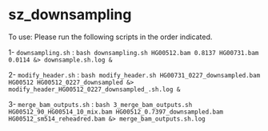 # sz_downsampling
To use: Please run the following scripts in the order indicated.

1- `downsampling.sh` : `bash downsampling.sh HG00512.bam 0.8137 HG00731.bam 0.0114 &> downsample.sh.log &`


2- `modify_header.sh` : `bash modify_header.sh HG00731_0227_downsampled.bam HG00512 HG00512_0227_downsampled &> modify_header_HG00512_0227_downsampled_.sh.log &`


3- `merge_bam_outputs.sh` : `bash 3_merge_bam_outputs.sh HG00512_90_HG00514_10_mix.bam HG00512_0.7397_downsampled.bam HG00512_sm514_reheadred.bam &> merge_bam_outputs.sh.log`
